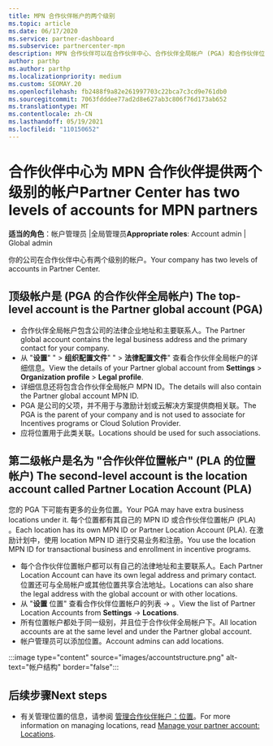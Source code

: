 ```yaml
---
title: MPN 合作伙伴帐户的两个级别
ms.topic: article
ms.date: 06/17/2020
ms.service: partner-dashboard
ms.subservice: partnercenter-mpn
description: MPN 合作伙伴可以在合作伙伴中心、合作伙伴全局帐户 (PGA) 和合作伙伴位置帐户 (PLA) 了解两个级别的帐户。
author: parthp
ms.author: parthp
ms.localizationpriority: medium
ms.custom: SEOMAY.20
ms.openlocfilehash: fb2488f9a82e261997703c22bca7c3cd9e761db0
ms.sourcegitcommit: 7063fdddee77ad2d8e627ab3c806f76d173ab652
ms.translationtype: MT
ms.contentlocale: zh-CN
ms.lasthandoff: 05/19/2021
ms.locfileid: "110150652"
---
```

# <a name="partner-center-has-two-levels-of-accounts-for-mpn-partners"></a><span data-ttu-id="b5c9a-103">合作伙伴中心为 MPN 合作伙伴提供两个级别的帐户</span><span class="sxs-lookup"><span data-stu-id="b5c9a-103">Partner Center has two levels of accounts for MPN partners</span></span>

<span data-ttu-id="b5c9a-104">**适当的角色**：帐户管理员 |全局管理员</span><span class="sxs-lookup"><span data-stu-id="b5c9a-104">**Appropriate roles**: Account admin | Global admin</span></span>

<span data-ttu-id="b5c9a-105">你的公司在合作伙伴中心有两个级别的帐户。</span><span class="sxs-lookup"><span data-stu-id="b5c9a-105">Your company has two levels of accounts in Partner Center.</span></span>

## <a name="the-top-level-account-is-the-partner-global-account-pga"></a><span data-ttu-id="b5c9a-106">顶级帐户是 (PGA 的合作伙伴全局帐户) </span><span class="sxs-lookup"><span data-stu-id="b5c9a-106">The top-level account is the Partner global account (PGA)</span></span>

- <span data-ttu-id="b5c9a-107">合作伙伴全局帐户包含公司的法律企业地址和主要联系人。</span><span class="sxs-lookup"><span data-stu-id="b5c9a-107">The Partner global account contains the legal business address and the primary contact for your company.</span></span> 
- <span data-ttu-id="b5c9a-108">从 "**设置**" "  >  **组织配置文件**" "  >  **法律配置文件**" 查看合作伙伴全局帐户的详细信息。</span><span class="sxs-lookup"><span data-stu-id="b5c9a-108">View the details of your Partner global account from **Settings** > **Organization profile** > **Legal profile**.</span></span>
- <span data-ttu-id="b5c9a-109">详细信息还将包含合作伙伴全局帐户 MPN ID。</span><span class="sxs-lookup"><span data-stu-id="b5c9a-109">The details will also contain the Partner global account MPN ID.</span></span> 
- <span data-ttu-id="b5c9a-110">PGA 是公司的父项，并不用于与激励计划或云解决方案提供商相关联。</span><span class="sxs-lookup"><span data-stu-id="b5c9a-110">The PGA is the parent of your company and is not used to associate for Incentives programs or Cloud Solution Provider.</span></span> 
- <span data-ttu-id="b5c9a-111">应将位置用于此类关联。</span><span class="sxs-lookup"><span data-stu-id="b5c9a-111">Locations should be used for such associations.</span></span>

## <a name="the-second-level-account-is-the-location-account-called-partner-location-account-pla"></a><span data-ttu-id="b5c9a-112">第二级帐户是名为 "合作伙伴位置帐户" (PLA 的位置帐户) </span><span class="sxs-lookup"><span data-stu-id="b5c9a-112">The second-level account is the location account called Partner Location Account (PLA)</span></span>

<span data-ttu-id="b5c9a-113">您的 PGA 下可能有更多的业务位置。</span><span class="sxs-lookup"><span data-stu-id="b5c9a-113">Your PGA may have extra business locations under it.</span></span> <span data-ttu-id="b5c9a-114">每个位置都有其自己的 MPN ID 或合作伙伴位置帐户 (PLA) 。</span><span class="sxs-lookup"><span data-stu-id="b5c9a-114">Each location has its own MPN ID or Partner Location Account (PLA).</span></span> <span data-ttu-id="b5c9a-115">在激励计划中，使用 location MPN ID 进行交易业务和注册。</span><span class="sxs-lookup"><span data-stu-id="b5c9a-115">You use the location MPN ID for transactional business and enrollment in incentive programs.</span></span>

- <span data-ttu-id="b5c9a-116">每个合作伙伴位置帐户都可以有自己的法律地址和主要联系人。</span><span class="sxs-lookup"><span data-stu-id="b5c9a-116">Each Partner Location Account can have its own legal address and primary contact.</span></span> <span data-ttu-id="b5c9a-117">位置还可与全局帐户或其他位置共享合法地址。</span><span class="sxs-lookup"><span data-stu-id="b5c9a-117">Locations can also share the legal address with the global account or with other locations.</span></span>
- <span data-ttu-id="b5c9a-118">从 "**设置** 位置" 查看合作伙伴位置帐户的列表  ->  。</span><span class="sxs-lookup"><span data-stu-id="b5c9a-118">View the list of Partner Location Accounts from **Settings** -> **Locations**.</span></span>
- <span data-ttu-id="b5c9a-119">所有位置帐户都处于同一级别，并且位于合作伙伴全局帐户下。</span><span class="sxs-lookup"><span data-stu-id="b5c9a-119">All location accounts are at the same level and under the Partner global account.</span></span>
- <span data-ttu-id="b5c9a-120">帐户管理员可以添加位置。</span><span class="sxs-lookup"><span data-stu-id="b5c9a-120">Account admins can add locations.</span></span>

:::image type="content" source="images/accountstructure.png" alt-text="帐户结构" border="false":::

## <a name="next-steps"></a><span data-ttu-id="b5c9a-122">后续步骤</span><span class="sxs-lookup"><span data-stu-id="b5c9a-122">Next steps</span></span>

- <span data-ttu-id="b5c9a-123">有关管理位置的信息，请参阅 [管理合作伙伴帐户：位置](manage-locations.md)。</span><span class="sxs-lookup"><span data-stu-id="b5c9a-123">For more information on managing locations, read [Manage your partner account: Locations](manage-locations.md).</span></span>
